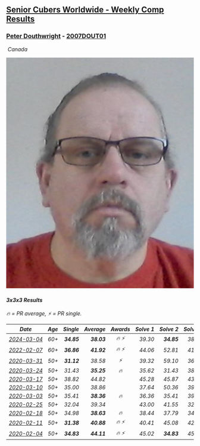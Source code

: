 <style>table {white-space: nowrap;}</style>
<link rel="stylesheet" type="text/css" href="/scw-comp/css/flags.css" />

## [Senior Cubers Worldwide - Weekly Comp Results](/scw-comp/results/)
### [Peter Douthwright](README.md) - [2007DOUT01](https://www.worldcubeassociation.org/persons/2007DOUT01?event=333)

<i class="flag flag-CA" />&nbsp;Canada

![Peter Douthwright](1585407841.jpg)

#### 3x3x3 Results

<span style="white-space: nowrap;">🔥 = PR average</span>, <span style="white-space: nowrap;">⚡ = PR single</span>.

| Date | Age | Single | Average | Awards | Solve 1 | Solve 2 | Solve 3 | Solve 4 | Solve 5 | Video |
| :--: | :--: | --: | --: | :--: | --: | --: | --: | --: | --: | :-- |
| [2024-03-04](../../results/2024-03-04/333.md) | 60+ | **34.85** | **38.03** | 🔥 ⚡ | 39.30 | **34.85** | 38.26 | 36.54 | 45.38 | [Desktop](https://www.facebook.com/peter.douthwright/videos/1902149523549874) / [Mobile](https://m.facebook.com/peter.douthwright/videos/1902149523549874) |
| [2022-02-07](../../results/2022-02-07/333.md) | 60+ | **36.86** | **41.92** | 🔥 ⚡ | 44.06 | 52.81 | 41.55 | 40.15 | **36.86** | [Desktop](https://www.facebook.com/622712395/videos/pcb.1016259075658167/226475329620012) / [Mobile](https://m.facebook.com/622712395/videos/pcb.1016259075658167/226475329620012) |
| [2020-03-31](../../results/2020-03-31/333.md) | 50+ | **31.12** | 38.58 | ⚡ | 39.32 | 59.10 | 36.18 | 40.23 | **31.12** | [Desktop](https://www.facebook.com/events/207898257161923/permalink/211531763465239) / [Mobile](https://m.facebook.com/events/207898257161923?view=permalink&id=211531763465239) |
| [2020-03-24](../../results/2020-03-24/333.md) | 50+ | 31.43 | **35.25** | 🔥 | 35.62 | 31.43 | 38.42 | 38.62 | 31.70 | [Desktop](https://www.facebook.com/events/524456301543611/permalink/526144678041440) / [Mobile](https://m.facebook.com/events/524456301543611?view=permalink&id=526144678041440) |
| [2020-03-17](../../results/2020-03-17/333.md) | 50+ | 38.82 | 44.82 |  | 45.28 | 45.87 | 43.31 | 46.88 | 38.82 | [Desktop](https://www.facebook.com/events/280686576235146/permalink/284464672524003) / [Mobile](https://m.facebook.com/events/280686576235146?view=permalink&id=284464672524003) |
| [2020-03-10](../../results/2020-03-10/333.md) | 50+ | 35.00 | 38.86 |  | 37.64 | 50.36 | 39.86 | 35.00 | 39.07 | [Desktop](https://www.facebook.com/events/164742401163863/permalink/167786264192810) / [Mobile](https://m.facebook.com/events/164742401163863?view=permalink&id=167786264192810) |
| [2020-03-03](../../results/2020-03-03/333.md) | 50+ | 35.41 | **38.36** | 🔥 | 36.36 | 35.41 | 39.35 | 39.38 | 46.28 | [Desktop](https://www.facebook.com/events/241721610185997/permalink/245440153147476) / [Mobile](https://m.facebook.com/events/241721610185997?view=permalink&id=245440153147476) |
| [2020-02-25](../../results/2020-02-25/333.md) | 50+ | 32.04 | 39.34 |  | 43.00 | 41.55 | 32.04 | 38.74 | 37.72 | [Desktop](https://www.facebook.com/events/196320811461109/permalink/197452828014574) / [Mobile](https://m.facebook.com/events/196320811461109?view=permalink&id=197452828014574) |
| [2020-02-18](../../results/2020-02-18/333.md) | 50+ | 34.98 | **38.63** | 🔥 | 38.44 | 37.79 | 34.98 | 39.67 | 39.84 | [Desktop](https://www.facebook.com/events/2558750947697073/permalink/2563798140525687) / [Mobile](https://m.facebook.com/events/2558750947697073?view=permalink&id=2563798140525687) |
| [2020-02-11](../../results/2020-02-11/333.md) | 50+ | **31.38** | **40.88** | 🔥 ⚡ | 40.41 | 45.08 | 42.27 | 39.95 | **31.38** | [Desktop](https://www.facebook.com/groups/1604105099735401/permalink/2143098975836008) / [Mobile](https://m.facebook.com/groups/1604105099735401?view=permalink&id=2143098975836008) |
| [2020-02-04](../../results/2020-02-04/333.md) | 50+ | **34.83** | **44.11** | 🔥 ⚡ | 45.02 | **34.83** | 45.93 | 45.67 | 41.63 | [Desktop](https://www.facebook.com/peter.douthwright/videos/10156470062592396) / [Mobile](https://m.facebook.com/peter.douthwright/videos/10156470062592396) |


<!-- Global site tag (gtag.js) - Google Analytics -->
<script async src="https://www.googletagmanager.com/gtag/js?id=UA-86348435-3"></script>
<script>window.dataLayer = window.dataLayer || []; function gtag() {dataLayer.push(arguments);} gtag('js', new Date()); gtag('config', 'UA-86348435-3');</script>
